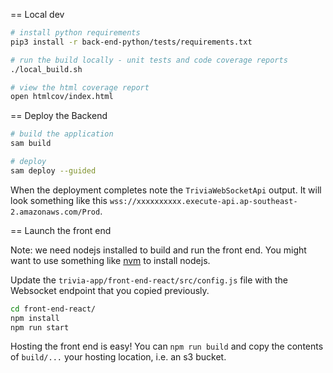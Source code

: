 
== Local dev

``` bash
# install python requirements
pip3 install -r back-end-python/tests/requirements.txt

# run the build locally - unit tests and code coverage reports
./local_build.sh

# view the html coverage report
open htmlcov/index.html
```

== Deploy the Backend

``` bash
# build the application
sam build

# deploy
sam deploy --guided
```

When the deployment completes note the `TriviaWebSocketApi` output.  It will look something like this `wss://xxxxxxxxxx.execute-api.ap-southeast-2.amazonaws.com/Prod`.

== Launch the front end

Note: we need nodejs installed to build and run the front end. You might want to use something like [nvm](https://github.com/nvm-sh/nvm) to install nodejs.


Update the `trivia-app/front-end-react/src/config.js` file with the Websocket endpoint that you copied previously.

``` bash
cd front-end-react/
npm install
npm run start
```

Hosting the front end is easy! You can `npm run build` and copy the contents of `build/...` your hosting location, i.e. an s3 bucket.

